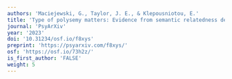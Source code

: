 ```yaml
---
authors: 'Maciejewski, G., Taylor, J. E., & Klepousniotou, E.'
title: 'Type of polysemy matters: Evidence from semantic relatedness decisions.'
journal: 'PsyArXiv'
year: '2023'
doi: '10.31234/osf.io/f8xys'
preprint: 'https://psyarxiv.com/f8xys/'
osf: 'https://osf.io/73h2z/'
is_first_author: 'FALSE'
weight: 5
---
```


